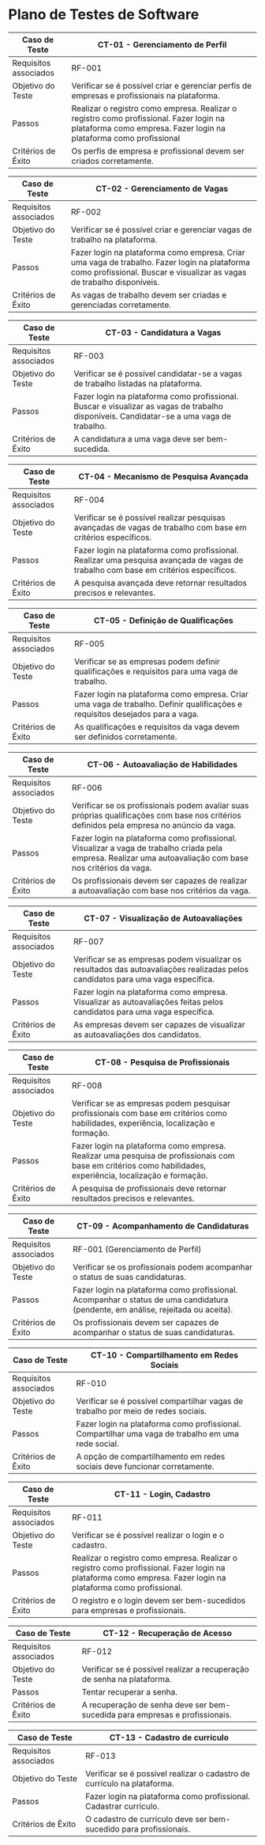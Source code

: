 # Plano de Testes de Software

|Caso de Teste    | CT-01 - Gerenciamento de Perfil  |
|------|-----------------------------------------|
|Requisitos associados| RF-001 |
|Objetivo do Teste| Verificar se é possível criar e gerenciar perfis de empresas e profissionais na plataforma. |
|Passos| Realizar o registro como empresa. Realizar o registro como profissional. Fazer login na plataforma como empresa. Fazer login na plataforma como profissional |
|Critérios de Êxito| Os perfis de empresa e profissional devem ser criados corretamente. |

|Caso de Teste    | CT-02 - Gerenciamento de Vagas  |
|------|-----------------------------------------|
|Requisitos associados| RF-002 |
|Objetivo do Teste| Verificar se é possível criar e gerenciar vagas de trabalho na plataforma. |
|Passos| Fazer login na plataforma como empresa. Criar uma vaga de trabalho. Fazer login na plataforma como profissional. Buscar e visualizar as vagas de trabalho disponíveis. |
|Critérios de Êxito| As vagas de trabalho devem ser criadas e gerenciadas corretamente. |

|Caso de Teste    | CT-03 - Candidatura a Vagas  |
|------|-----------------------------------------|
|Requisitos associados| RF-003 |
|Objetivo do Teste| Verificar se é possível candidatar-se a vagas de trabalho listadas na plataforma. |
|Passos| Fazer login na plataforma como profissional. Buscar e visualizar as vagas de trabalho disponíveis. Candidatar-se a uma vaga de trabalho. |
|Critérios de Êxito| A candidatura a uma vaga deve ser bem-sucedida. |

|Caso de Teste    | CT-04 - Mecanismo de Pesquisa Avançada  |
|------|-----------------------------------------|
|Requisitos associados| RF-004 |
|Objetivo do Teste| Verificar se é possível realizar pesquisas avançadas de vagas de trabalho com base em critérios específicos. |
|Passos| Fazer login na plataforma como profissional. Realizar uma pesquisa avançada de vagas de trabalho com base em critérios específicos. |
|Critérios de Êxito| A pesquisa avançada deve retornar resultados precisos e relevantes. |

|Caso de Teste    | CT-05 - Definição de Qualificações  |
|------|-----------------------------------------|
|Requisitos associados| RF-005 |
|Objetivo do Teste| Verificar se as empresas podem definir qualificações e requisitos para uma vaga de trabalho. |
|Passos| Fazer login na plataforma como empresa. Criar uma vaga de trabalho. Definir qualificações e requisitos desejados para a vaga. |
|Critérios de Êxito| As qualificações e requisitos da vaga devem ser definidos corretamente. |

|Caso de Teste    | CT-06 - Autoavaliação de Habilidades  |
|------|-----------------------------------------|
|Requisitos associados| RF-006 |
|Objetivo do Teste| Verificar se os profissionais podem avaliar suas próprias qualificações com base nos critérios definidos pela empresa no anúncio da vaga. |
|Passos| Fazer login na plataforma como profissional. Visualizar a vaga de trabalho criada pela empresa. Realizar uma autoavaliação com base nos critérios da vaga. |
|Critérios de Êxito| Os profissionais devem ser capazes de realizar a autoavaliação com base nos critérios da vaga. |

|Caso de Teste    | CT-07 - Visualização de Autoavaliações  |
|------|-----------------------------------------|
|Requisitos associados| RF-007 |
|Objetivo do Teste| Verificar se as empresas podem visualizar os resultados das autoavaliações realizadas pelos candidatos para uma vaga específica. |
|Passos| Fazer login na plataforma como empresa. Visualizar as autoavaliações feitas pelos candidatos para uma vaga específica. |
|Critérios de Êxito| As empresas devem ser capazes de visualizar as autoavaliações dos candidatos. |

|Caso de Teste    | CT-08 - Pesquisa de Profissionais |
|------|-----------------------------------------|
|Requisitos associados| RF-008 |
|Objetivo do Teste| Verificar se as empresas podem pesquisar profissionais com base em critérios como habilidades, experiência, localização e formação. |
|Passos| Fazer login na plataforma como empresa. Realizar uma pesquisa de profissionais com base em critérios como habilidades, experiência, localização e formação. |
|Critérios de Êxito| A pesquisa de profissionais deve retornar resultados precisos e relevantes. |

|Caso de Teste    | CT-09 - Acompanhamento de Candidaturas  |
|------|-----------------------------------------|
|Requisitos associados| RF-001 (Gerenciamento de Perfil) |
|Objetivo do Teste| Verificar se os profissionais podem acompanhar o status de suas candidaturas. |
|Passos| Fazer login na plataforma como profissional. Acompanhar o status de uma candidatura (pendente, em análise, rejeitada ou aceita). |
|Critérios de Êxito| Os profissionais devem ser capazes de acompanhar o status de suas candidaturas. |

|Caso de Teste    | CT-10 - Compartilhamento em Redes Sociais  |
|------|-----------------------------------------|
|Requisitos associados| RF-010 |
|Objetivo do Teste| Verificar se é possível compartilhar vagas de trabalho por meio de redes sociais. |
|Passos| Fazer login na plataforma como profissional. Compartilhar uma vaga de trabalho em uma rede social. |
|Critérios de Êxito| A opção de compartilhamento em redes sociais deve funcionar corretamente. |

|Caso de Teste    | CT-11 - Login, Cadastro |
|------|-----------------------------------------|
|Requisitos associados| RF-011 |
|Objetivo do Teste| Verificar se é possível realizar o login e o cadastro. |
|Passos| Realizar o registro como empresa. Realizar o registro como profissional. Fazer login na plataforma como empresa. Fazer login na plataforma como profissional. |
|Critérios de Êxito| O registro e o login devem ser bem-sucedidos para empresas e profissionais. |

|Caso de Teste    | CT-12 - Recuperação de Acesso  |
|------|-----------------------------------------|
|Requisitos associados| RF-012 |
|Objetivo do Teste| Verificar se é possível realizar a recuperação de senha na plataforma. |
|Passos| Tentar recuperar a senha. |
|Critérios de Êxito| A recuperação de senha deve ser bem-sucedida para empresas e profissionais. |

|Caso de Teste    | CT-13 - Cadastro de currículo  |
|------|-----------------------------------------|
|Requisitos associados| RF-013 |
|Objetivo do Teste| Verificar se é possível realizar o cadastro de currículo na plataforma. |
|Passos| Fazer login na plataforma como profissional. Cadastrar currículo. |
|Critérios de Êxito| O cadastro de currículo deve ser bem-sucedido para profissionais. |
